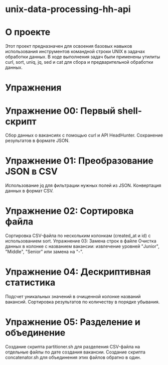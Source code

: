 # unix-data-processing-hh-api
# О проекте
Этот проект предназначен для освоения базовых навыков использования инструментов командной строки UNIX в задачах обработки данных. В ходе выполнения задач были применены утилиты curl, sort, uniq, jq, sed и cat для сбора и предварительной обработки данных.

# Упражнения
# Упражнение 00: Первый shell-скрипт
Сбор данных о вакансиях с помощью curl и API HeadHunter.
Сохранение результатов в формате JSON.

# Упражнение 01: Преобразование JSON в CSV
Использование jq для фильтрации нужных полей из JSON.
Конвертация данных в формат CSV.

# Упражнение 02: Сортировка файла
Сортировка CSV-файла по нескольким колонкам (created_at и id) с использованием sort.
Упражнение 03: Замена строк в файле
Очистка данных в колонке с названием вакансии: извлечение уровней "Junior", "Middle", "Senior" или замена на "-".

# Упражнение 04: Дескриптивная статистика
Подсчет уникальных значений в очищенной колонке названий вакансий.
Сортировка результатов по количеству в порядке убывания.

# Упражнение 05: Разделение и объединение
Создание скрипта partitioner.sh для разделения CSV-файла на отдельные файлы по дате создания вакансии.
Создание скрипта concatenator.sh для объединения этих файлов обратно в один.
